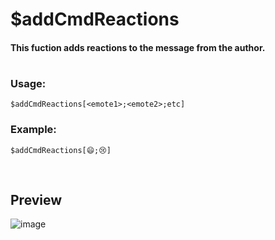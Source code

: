 # $addCmdReactions

#### This fuction adds reactions to the message from the author.

#

### Usage:
`$addCmdReactions[<emote1>;<emote2>;etc]`
### Example:
`$addCmdReactions[😄;😢]`

</br>

## Preview
![image](https://user-images.githubusercontent.com/65414822/127781388-bc6bdd52-e37d-429b-a8ff-1da7c587ea91.png)
